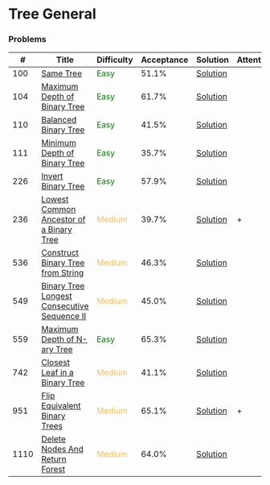 Tree General
===

### Problems
| #   | Title    |   Difficulty | Acceptance |Solution  | Attention |
| --- | --- | --- | --- | --- | --- |
| 100 | [Same Tree](https://leetcode.com/problems/same-tree/) | <span style="color:green">Easy</span> | 51.1% |[Solution](../problems/100.md)
| 104 | [Maximum Depth of Binary Tree](https://leetcode.com/problems/maximum-depth-of-binary-tree/) | <span style="color:green">Easy</span> | 61.7% |[Solution](../problems/104.md) || 
| 110 | [Balanced Binary Tree](https://leetcode.com/problems/balanced-binary-tree/) | <span style="color:green">Easy</span> | 41.5% |[Solution](../problems/110.md) ||
| 111 | [Minimum Depth of Binary Tree](https://leetcode.com/problems/minimum-depth-of-binary-tree/) | <span style="color:green">Easy</span> | 35.7% |[Solution](../problems/111.md)| | 
| 226  | [Invert Binary Tree](https://leetcode.com/problems/invert-binary-tree/) | <span style="color:green">Easy</span> | 57.9% |[Solution](../problems/226.md)| |
| 236 | [Lowest Common Ancestor of a Binary Tree](https://leetcode.com/problems/lowest-common-ancestor-of-a-binary-tree/) | <span style="color:#FABC60">Medium</span> | 39.7% |[Solution](../problems/236.md) | + |
| 536 | [Construct Binary Tree from String](https://leetcode.com/problems/construct-binary-tree-from-string/) | <span style="color:#FABC60">Medium</span> | 46.3% |[Solution](../problems/536.md) | |
| 549 | [Binary Tree Longest Consecutive Sequence II](https://leetcode.com/problems/binary-tree-longest-consecutive-sequence-ii/) | <span style="color:#FABC60">Medium</span> | 45.0% |[Solution](../problems/549.md) | | 
| 559  | [Maximum Depth of N-ary Tree](https://leetcode.com/problems/maximum-depth-of-n-ary-tree/) | <span style="color:green">Easy</span> | 65.3% |[Solution](../problems/559.md)| |
| 742 | [Closest Leaf in a Binary Tree](https://leetcode.com/problems/closest-leaf-in-a-binary-tree/) | <span style="color:#FABC60">Medium</span>| 41.1% |[Solution](../problems/742.md) | |
| 951 | [Flip Equivalent Binary Trees](https://leetcode.com/problems/flip-equivalent-binary-trees/) | <span style="color:#FABC60">Medium</span> | 65.1% |[Solution](../problems/951.md) | + |
| 1110 | [Delete Nodes And Return Forest](https://leetcode.com/problems/delete-nodes-and-return-forest/) | <span style="color:#FABC60">Medium</span> | 64.0% |[Solution](../problems/1110.md) | | 